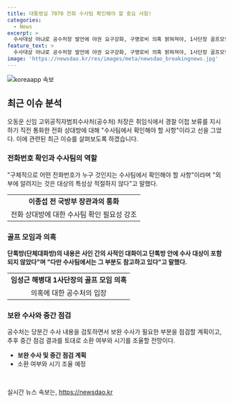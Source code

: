 ```yaml
---
title: 대통령실 7070 전화 수사팀 확인해야 할 중요 사항!
categories:
  - News
excerpt: >
  수사대상 아냐로 공수처장 발언에 야권 요구강화, 구명로비 의혹 밝혀져야, 1사단장 골프모임과 관련해 수사팀 확인 중, 박진희 등 인물 소환 시기 미정. 공수처 내부 검토 후 보완 수사 예정, 추후 중간점검 결과로 신범철 전 차관 등 소환할 듯. (150자)
feature_text: >
  수사대상 아냐로 공수처장 발언에 야권 요구강화, 구명로비 의혹 밝혀져야, 1사단장 골프모임과 관련해 수사팀 확인 중, 박진희 등 인물 소환 시기 미정. 공수처 내부 검토 후 보완 수사 예정, 추후 중간점검 결과로 신범철 전 차관 등 소환할 듯. (150자)
image: 'https://newsdao.kr/res/images/meta/newsdao_breakingnews.jpg'
---
```


<p><img src="https://newsdao.kr/res/images/meta/newsdao_breakingnews.jpg" alt="koreaapp 속보" /></p>

<h2 data-ke-size="size26">최근 이슈 분석</h2>

<p data-ke-size="size16">오동운 신임 고위공직자범죄수사처(공수처) 처장은 취임식에서 경찰 이첩 보류를 지시하기 직전 통화한 전화 상대방에 대해 "수사팀에서 확인해야 할 사항"이라고 선을 그었다. 이에 관련된 최근 이슈를 살펴보도록 하겠습니다.</p>

<h3>전화번호 확인과 수사팀의 역할</h3>

<p data-ke-size="size16">"구체적으로 어떤 전화번호가 누구 것인지는 수사팀에서 확인해야 할 사항"이라며 "외부에 알려지는 것은 대상의 특성상 적절하지 않다"고 말했다.</p>

<table>
  <tr>
    <td style="text-align: center; height: 17px;"><b>이종섭 전 국방부 장관과의 통화</b></td>
  </tr>
  <tr>
    <td style="text-align: center; height: 17px;">전화 상대방에 대한 수사팀 확인 필요성 강조</td>
  </tr>
</table>

<h3>골프 모임과 의혹</h3>

<p data-ke-size="size16"><b>단톡방(단체대화방)의 내용은 사인 간의 사적인 대화이고 단톡방 안에 수사 대상이 포함되지 않았다"며 "다만 수사팀에서는 그 부분도 참고하고 있다"고 말했다.</b></p>

<table>
  <tr>
    <td style="text-align: center; height: 17px;"><b>임성근 해병대 1사단장의 골프 모임 의혹</b></td>
  </tr>
  <tr>
    <td style="text-align: center; height: 17px;">의혹에 대한 공수처의 입장</td>
  </tr>
</table>

<h3>보완 수사와 중간 점검</h3>

<p data-ke-size="size16">공수처는 당분간 수사 내용을 검토하면서 보완 수사가 필요한 부분을 점검할 계획이고, 추후 중간 점검 결과를 토대로 소환 여부와 시기를 조율할 전망이다.</p>

<ul>
  <li><b>보완 수사 및 중간 점검 계획</b></li>
  <li>소환 여부와 시기 조율 예정</li>
</ul>

<p data-ke-size="size16">&nbsp;</p>
실시간 뉴스 속보는, <a href="https://newsdao.kr" rel="dofollow">https://newsdao.kr</a>


